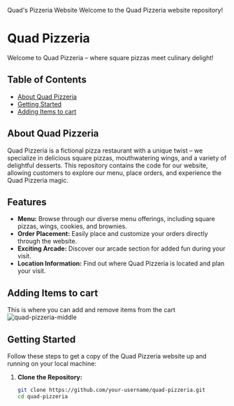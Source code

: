 Quad's Pizzeria Website
Welcome to the Quad Pizzeria website repository! 
# Quad Pizzeria

Welcome to Quad Pizzeria – where square pizzas meet culinary delight!

## Table of Contents

- [About Quad Pizzeria](#about-quad-pizzeria)
- [Getting Started](#getting-started)
- [Adding Items to cart](#adding-items-to-cart)


## About Quad Pizzeria

Quad Pizzeria is a fictional pizza restaurant with a unique twist – we specialize in delicious square pizzas, mouthwatering wings, and a variety of delightful desserts. This repository contains the code for our website, allowing customers to explore our menu, place orders, and experience the Quad Pizzeria magic.

## Features

- **Menu:** Browse through our diverse menu offerings, including square pizzas, wings, cookies, and brownies.
- **Order Placement:** Easily place and customize your orders directly through the website.
- **Exciting Arcade:** Discover our arcade section for added fun during your visit.
- **Location Information:** Find out where Quad Pizzeria is located and plan your visit.

## Adding Items to cart
 This is where you can add and remove items from the cart
![quad-pizzeria-middle](https://github.com/quaydrionb/quad-pizzeria/assets/99278263/919a65c0-6990-492d-9848-764826d950b2)

## Getting Started

Follow these steps to get a copy of the Quad Pizzeria website up and running on your local machine:

1. **Clone the Repository:**
   ```bash
   git clone https://github.com/your-username/quad-pizzeria.git
   cd quad-pizzeria

